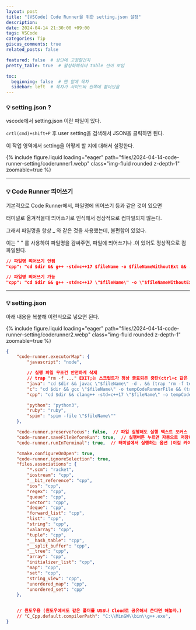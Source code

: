 ```yaml
---
layout: post
title: "[VSCode] Code Runner을 위한 setting.json 설정"
description:
date: 2024-04-14 21:30:00 +09:00
tags: VSCode
categories: Tip
giscus_comments: true
related_posts: false

featured: false  # 상단에 고정할건지
pretty_table: true  # 활성화해줘야 table 선이 보임

toc:
  beginning: false  # 맨 앞에 목차
  sidebar: left  # 목차가 사이드바 왼쪽에 붙어있음
---
```



### 💡 setting.json ?

vscode에서 setting.json 이란 파일이 있다.

`crtl(cmd)+shift+P` 후 user setting을 검색해서 JSON을 클릭하면 된다.

이 작업 영역에서 setting을 어떻게 할 지에 대해서 설정한다.

{% include figure.liquid loading="eager" path="files/2024-04-14-code-runner-setting/coderunner1.webp" class="img-fluid rounded z-depth-1" zoomable=true %}

---

### 💡 Code Runner 띄어쓰기

기본적으로 Code Runner에서, 파일명에 띄어쓰기 등과 같은 것이 있으면 

터미널로 옮겨적을때 띄어쓰기로 인식해서 정상적으로 컴파일되지 않는다. 

그래서 파일명을 항상 _ 와 같은 것을 사용했는데, 불편함이 있었다.

이는 " " 를 사용하여 파일명을 감싸주면, 파일에 띄어쓰기나 .이 있어도 정상적으로 컴파일된다.

```json
// 파일명 띄어쓰기 안됨
"cpp": "cd $dir && g++ -std=c++17 $fileName -o $fileNameWithoutExt && ./$fileNameWithoutExt"

// 파일명 띄어쓰기 가능
"cpp": "cd $dir && g++ -std=c++17 \"$fileName\" -o \"$fileNameWithoutExt\" && ./\"$fileNameWithoutExt\""
```

---

### 💡 setting.json

아래 내용을 복붙해 이런식으로 넣으면 된다.

{% include figure.liquid loading="eager" path="files/2024-04-14-code-runner-setting/coderunner2.webp" class="img-fluid rounded z-depth-1" zoomable=true %}

```json
{
    "code-runner.executorMap": {
        "javascript": "node",

        // 실행 파일 무조건 안전하게 삭제
        // trap "rm -f ..." EXIT;는 스크립트가 정상 종료되든 중단(ctrl+c 같은 작업)되든 간에 EXIT 시그널에 의해 실행됨
        "java": "cd $dir && javac \"$fileName\" -d . && (trap 'rm -f tempCodeRunnerFile.class' EXIT; java tempCodeRunnerFile)",
        "c": "cd $dir && gcc \"$fileName\" -o tempCodeRunnerFile && (trap 'rm -f tempCodeRunnerFile' EXIT; ./tempCodeRunnerFile)",
        "cpp": "cd $dir && clang++ -std=c++17 \"$fileName\" -o tempCodeRunnerFile && (trap 'rm -f tempCodeRunnerFile' EXIT; ./tempCodeRunnerFile)",

        "python": "python3",
        "ruby": "ruby",
        "spim": "spim -file \"$fileName\""
    },

    "code-runner.preserveFocus": false,  // 파일 실행해도 실행 텍스트 포커스 유지하는 옵션
    "code-runner.saveFileBeforeRun": true,  // 실행버튼 누르면 자동으로 저장하고 실행하는 옵션
    "code-runner.runInTerminal": true,  // 터미널에서 실행하는 옵션 (이걸 켜야 입력 가능)

    "cmake.configureOnOpen": true,
    "code-runner.ignoreSelection": true,
    "files.associations": {
        "*.scm": "racket",
        "iostream": "cpp",
        "__bit_reference": "cpp",
        "ios": "cpp",
        "regex": "cpp",
        "queue": "cpp",
        "vector": "cpp",
        "deque": "cpp",
        "forward_list": "cpp",
        "list": "cpp",
        "string": "cpp",
        "valarray": "cpp",
        "tuple": "cpp",
        "__hash_table": "cpp",
        "__split_buffer": "cpp",
        "__tree": "cpp",
        "array": "cpp",
        "initializer_list": "cpp",
        "map": "cpp",
        "set": "cpp",
        "string_view": "cpp",
        "unordered_map": "cpp",
        "unordered_set": "cpp"
    },

    
    // 윈도우용 (윈도우에서도 같은 폴더를 USB나 Cloud로 공유해서 쓴다면 해놓자.)
    // "C_Cpp.default.compilerPath": "C:\\MinGW\\bin\\g++.exe",
}
```

